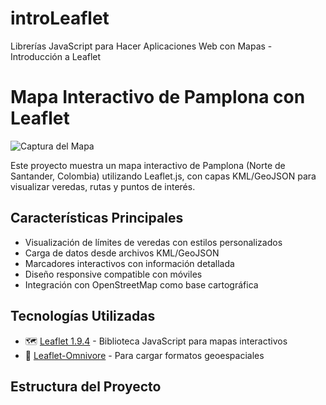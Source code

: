 # introLeaflet
Librerías JavaScript para Hacer Aplicaciones Web con Mapas - Introducción a Leaflet

# Mapa Interactivo de Pamplona con Leaflet

![Captura del Mapa](screenshot.png) <!-- Añade luego una imagen de preview -->

Este proyecto muestra un mapa interactivo de Pamplona (Norte de Santander, Colombia) utilizando Leaflet.js, con capas KML/GeoJSON para visualizar veredas, rutas y puntos de interés.

## Características Principales

- Visualización de límites de veredas con estilos personalizados
- Carga de datos desde archivos KML/GeoJSON
- Marcadores interactivos con información detallada
- Diseño responsive compatible con móviles
- Integración con OpenStreetMap como base cartográfica

## Tecnologías Utilizadas

- 🗺️ [Leaflet 1.9.4](https://unpkg.com/leaflet@1.9.4/dist/leaflet.js) - Biblioteca JavaScript para mapas interactivos
- 📂 [Leaflet-Omnivore](https://unpkg.com/leaflet-omnivore@latest/leaflet-omnivore.min.js) - Para cargar formatos geoespaciales

## Estructura del Proyecto
